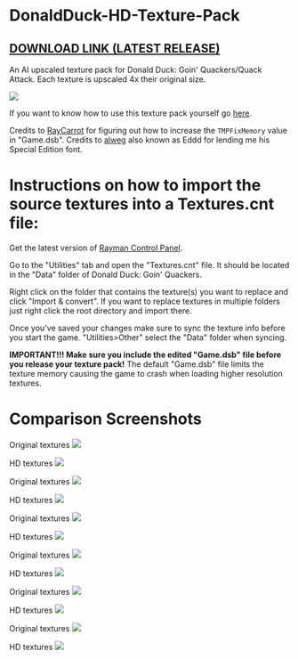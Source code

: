 # DonaldDuck-HD-Texture-Pack
## [DOWNLOAD LINK (LATEST RELEASE)](https://github.com/TonicGaro/DonaldDuck-HD-Texture-Pack/releases/latest/download/DonaldDuckHD.7z)
An AI upscaled texture pack for Donald Duck: Goin' Quackers/Quack Attack. Each texture is upscaled 4x their original size.

![](https://github.com/TonicGaro/DonaldDuck-HD-Texture-Pack/blob/main/DonaldDuckHDLogo.png)

If you want to know how to use this texture pack yourself go [here](https://raymanpc.com/forum/viewtopic.php?t=74946).

Credits to [RayCarrot](https://github.com/RayCarrot) for figuring out how to increase the ```TMPFixMemory``` value in "Game.dsb". Credits to [alweg](https://github.com/alweg) also known as Eddd for lending me his Special Edition font.

# Instructions on how to import the source textures into a Textures.cnt file:
Get the latest version of [Rayman Control Panel](https://github.com/RayCarrot/RayCarrot.RCP.Metro/releases).

Go to the "Utilities" tab and open the "Textures.cnt" file. It should be located in the "Data" folder of Donald Duck: Goin' Quackers.

Right click on the folder that contains the texture(s) you want to replace and click "Import & convert". If you want to replace textures in multiple folders just right click the root directory and import there. 

Once you've saved your changes make sure to sync the texture info before you start the game. "Utilities>Other" select the "Data" folder when syncing.

**IMPORTANT!!! Make sure you include the edited "Game.dsb" file before you release your texture pack!** The default "Game.dsb" file limits the texture memory causing the game to crash when loading higher resolution textures.

# Comparison Screenshots

Original textures
![](https://github.com/TonicGaro/DonaldDuck-HD-Texture-Pack/blob/main/Screenshots/Original1.png)

HD textures
![](https://github.com/TonicGaro/DonaldDuck-HD-Texture-Pack/blob/main/Screenshots/HD1.png)

Original textures
![](https://github.com/TonicGaro/DonaldDuck-HD-Texture-Pack/blob/main/Screenshots/Original2.png)

HD textures
![](https://github.com/TonicGaro/DonaldDuck-HD-Texture-Pack/blob/main/Screenshots/HD2.png)

Original textures
![](https://github.com/TonicGaro/DonaldDuck-HD-Texture-Pack/blob/main/Screenshots/Original3.png)

HD textures
![](https://github.com/TonicGaro/DonaldDuck-HD-Texture-Pack/blob/main/Screenshots/HD3.png)

Original textures
![](https://github.com/TonicGaro/DonaldDuck-HD-Texture-Pack/blob/main/Screenshots/Original4.png)

HD textures
![](https://github.com/TonicGaro/DonaldDuck-HD-Texture-Pack/blob/main/Screenshots/HD4.png)

Original textures
![](https://github.com/TonicGaro/DonaldDuck-HD-Texture-Pack/blob/main/Screenshots/Original5.png)

HD textures
![](https://github.com/TonicGaro/DonaldDuck-HD-Texture-Pack/blob/main/Screenshots/HD5.png)

Original textures
![](https://github.com/TonicGaro/DonaldDuck-HD-Texture-Pack/blob/main/Screenshots/Original6.png)

HD textures
![](https://github.com/TonicGaro/DonaldDuck-HD-Texture-Pack/blob/main/Screenshots/HD6.png)
